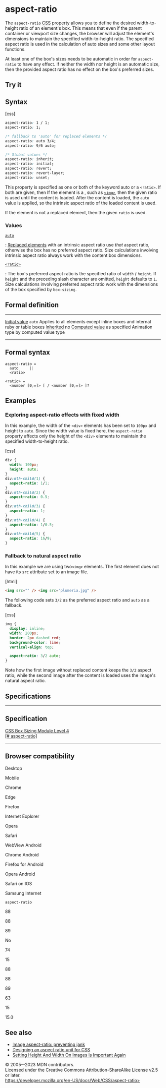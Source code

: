 aspect-ratio
============

The `aspect-ratio`
[CSS](https://developer.mozilla.org/en-US/docs/Web/CSS) property allows
you to define the desired width-to-height ratio of an element\'s box.
This means that even if the parent container or viewport size changes,
the browser will adjust the element\'s dimensions to maintain the
specified width-to-height ratio. The specified aspect ratio is used in
the calculation of auto sizes and some other layout functions.

At least one of the box\'s sizes needs to be automatic in order for
`aspect-ratio` to have any effect. If neither the width nor height is an
automatic size, then the provided aspect ratio has no effect on the
box\'s preferred sizes.

Try it
------

Syntax
------

[css]

```css
aspect-ratio: 1 / 1;
aspect-ratio: 1;

/* fallback to 'auto' for replaced elements */
aspect-ratio: auto 3/4;
aspect-ratio: 9/6 auto;

/* Global values */
aspect-ratio: inherit;
aspect-ratio: initial;
aspect-ratio: revert;
aspect-ratio: revert-layer;
aspect-ratio: unset;
```

This property is specified as one or both of the keyword auto or a
`<ratio>`. If both are given, then If the element is a [](replaced_element.md), such as
[`<img>`](https://developer.mozilla.org/en-US/docs/Web/HTML/Element/img),
then the given ratio is used until the content is loaded. After the
content is loaded, the `auto` value is applied, so the intrinsic aspect
ratio of the loaded content is used.

If the element is not a replaced element, then the given `ratio` is
used.

### Values

[`auto`](#auto)

:   [Replaced elements](replaced_element.md) with an intrinsic aspect ratio
    use *that* aspect ratio, otherwise the box has no preferred aspect
    ratio. Size calculations involving intrinsic aspect ratio always
    work with the content box dimensions.

[`<ratio>`](ratio.md)

:   The box\'s preferred aspect ratio is the specified ratio of `width`
    / `height`. If `height` and the preceding slash character are
    omitted, `height` defaults to `1`. Size calculations involving
    preferred aspect ratio work with the dimensions of the box specified
    by `box-sizing`.

Formal definition
-----------------

  ---------------------------------- -------------------------------------------------------------------
  [Initial value](initial_value.md)     `auto`
  Applies to                         all elements except inline boxes and internal ruby or table boxes
  [Inherited](inheritance.md)           no
  [Computed value](computed_value.md)   as specified
  Animation type                     by computed value type
  ---------------------------------- -------------------------------------------------------------------

Formal syntax
-------------

```
aspect-ratio = 
  auto     ||
  <ratio>  

<ratio> = 
  <number [0,∞]> [ / <number [0,∞]> ]?  
```

Examples
--------

### Exploring aspect-ratio effects with fixed width

In this example, the width of the `<div>` elements has been set to
`100px` and height to `auto`. Since the width value is fixed here, the
`aspect-ratio` property affects only the height of the `<div>` elements
to maintain the specified width-to-height ratio.

[css]

```css
div {
  width: 100px;
  height: auto;
}
div:nth-child(1) {
  aspect-ratio: 1/1;
}
div:nth-child(2) {
  aspect-ratio: 0.5;
}
div:nth-child(3) {
  aspect-ratio: 1;
}
div:nth-child(4) {
  aspect-ratio: 1/0.5;
}
div:nth-child(5) {
  aspect-ratio: 16/9;
}
```

### Fallback to natural aspect ratio

In this example we are using two`<img>` elements. The first element does
not have its `src` attribute set to an image file.

[html]

```html
<img src="" /> <img src="plumeria.jpg" />
```

The following code sets `3/2` as the preferred aspect ratio and `auto`
as a fallback.

[css]

```css
img {
  display: inline;
  width: 200px;
  border: 2px dashed red;
  background-color: lime;
  vertical-align: top;

  aspect-ratio: 3/2 auto;
}
```

Note how the first image without replaced content keeps the `3/2` aspect
ratio, while the second image after the content is loaded uses the
image\'s natural aspect ratio.

Specifications
--------------

  -----------------------------------------------------------------------------

Specification
  -----------------------------------------------------------------------------

  [CSS Box Sizing Module Level 4\
  [\#
  aspect-ratio]](https://drafts.csswg.org/css-sizing-4/#aspect-ratio)

  -----------------------------------------------------------------------------

Browser compatibility
---------------------

Desktop

Mobile

Chrome

Edge

Firefox

Internet Explorer

Opera

Safari

WebView Android

Chrome Android

Firefox for Android

Opera Android

Safari on IOS

Samsung Internet

`aspect-ratio`

88

88

89

No

74

15

88

88

89

63

15

15.0

See also
--------

- [Image aspect-ratio: preventing
    jank](https://developer.mozilla.org/en-US/docs/Learn/Performance/Multimedia#rendering_strategy_preventing_jank_when_loading_images)
- [Designing an aspect ratio unit for
    CSS](https://www.smashingmagazine.com/2019/03/aspect-ratio-unit-css/)
- [Setting Height And Width On Images Is Important
    Again](https://www.smashingmagazine.com/2020/03/setting-height-width-images-important-again/)

© 2005--2023 MDN contributors.\
Licensed under the Creative Commons Attribution-ShareAlike License v2.5
or later.\
https://developer.mozilla.org/en-US/docs/Web/CSS/aspect-ratio>
